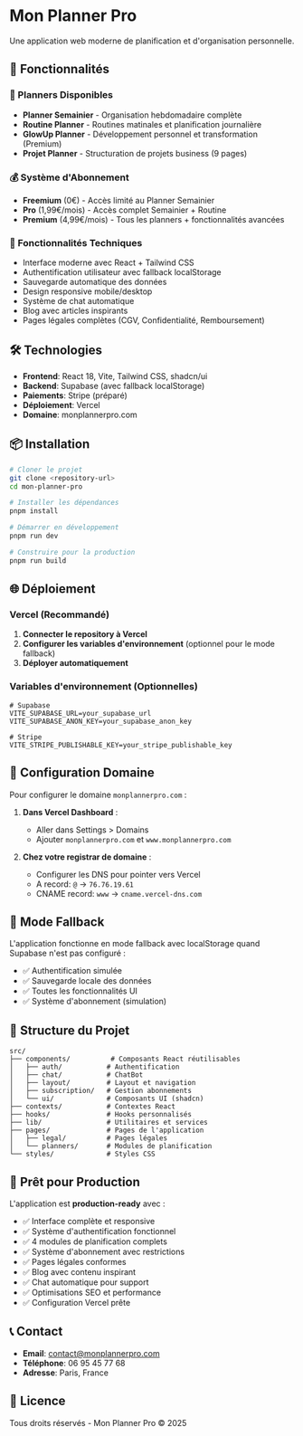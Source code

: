 # Mon Planner Pro

Une application web moderne de planification et d'organisation personnelle.

## 🚀 Fonctionnalités

### 📅 Planners Disponibles
- **Planner Semainier** - Organisation hebdomadaire complète
- **Routine Planner** - Routines matinales et planification journalière  
- **GlowUp Planner** - Développement personnel et transformation (Premium)
- **Projet Planner** - Structuration de projets business (9 pages)

### 💰 Système d'Abonnement
- **Freemium** (0€) - Accès limité au Planner Semainier
- **Pro** (1,99€/mois) - Accès complet Semainier + Routine
- **Premium** (4,99€/mois) - Tous les planners + fonctionnalités avancées

### 🎨 Fonctionnalités Techniques
- Interface moderne avec React + Tailwind CSS
- Authentification utilisateur avec fallback localStorage
- Sauvegarde automatique des données
- Design responsive mobile/desktop
- Système de chat automatique
- Blog avec articles inspirants
- Pages légales complètes (CGV, Confidentialité, Remboursement)

## 🛠️ Technologies

- **Frontend**: React 18, Vite, Tailwind CSS, shadcn/ui
- **Backend**: Supabase (avec fallback localStorage)
- **Paiements**: Stripe (préparé)
- **Déploiement**: Vercel
- **Domaine**: monplannerpro.com

## 📦 Installation

```bash
# Cloner le projet
git clone <repository-url>
cd mon-planner-pro

# Installer les dépendances
pnpm install

# Démarrer en développement
pnpm run dev

# Construire pour la production
pnpm run build
```

## 🌐 Déploiement

### Vercel (Recommandé)

1. **Connecter le repository à Vercel**
2. **Configurer les variables d'environnement** (optionnel pour le mode fallback)
3. **Déployer automatiquement**

### Variables d'environnement (Optionnelles)

```env
# Supabase
VITE_SUPABASE_URL=your_supabase_url
VITE_SUPABASE_ANON_KEY=your_supabase_anon_key

# Stripe
VITE_STRIPE_PUBLISHABLE_KEY=your_stripe_publishable_key
```

## 🔧 Configuration Domaine

Pour configurer le domaine `monplannerpro.com` :

1. **Dans Vercel Dashboard** :
   - Aller dans Settings > Domains
   - Ajouter `monplannerpro.com` et `www.monplannerpro.com`

2. **Chez votre registrar de domaine** :
   - Configurer les DNS pour pointer vers Vercel
   - A record: `@` → `76.76.19.61`
   - CNAME record: `www` → `cname.vercel-dns.com`

## 📱 Mode Fallback

L'application fonctionne en mode fallback avec localStorage quand Supabase n'est pas configuré :

- ✅ Authentification simulée
- ✅ Sauvegarde locale des données
- ✅ Toutes les fonctionnalités UI
- ✅ Système d'abonnement (simulation)

## 🎯 Structure du Projet

```
src/
├── components/          # Composants React réutilisables
│   ├── auth/           # Authentification
│   ├── chat/           # ChatBot
│   ├── layout/         # Layout et navigation
│   ├── subscription/   # Gestion abonnements
│   └── ui/             # Composants UI (shadcn)
├── contexts/           # Contextes React
├── hooks/              # Hooks personnalisés
├── lib/                # Utilitaires et services
├── pages/              # Pages de l'application
│   ├── legal/          # Pages légales
│   └── planners/       # Modules de planification
└── styles/             # Styles CSS
```

## 🚀 Prêt pour Production

L'application est **production-ready** avec :

- ✅ Interface complète et responsive
- ✅ Système d'authentification fonctionnel
- ✅ 4 modules de planification complets
- ✅ Système d'abonnement avec restrictions
- ✅ Pages légales conformes
- ✅ Blog avec contenu inspirant
- ✅ Chat automatique pour support
- ✅ Optimisations SEO et performance
- ✅ Configuration Vercel prête

## 📞 Contact

- **Email**: contact@monplannerpro.com
- **Téléphone**: 06 95 45 77 68
- **Adresse**: Paris, France

## 📄 Licence

Tous droits réservés - Mon Planner Pro © 2025

